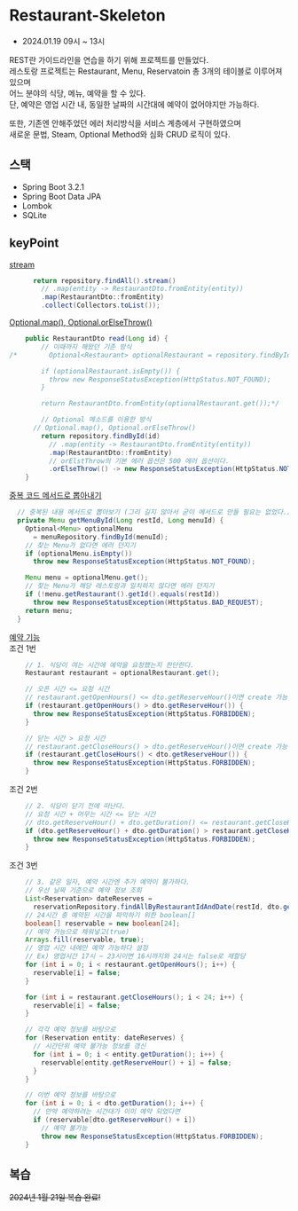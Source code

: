 # Restaurant-Skeleton
- 2024.01.19 09시 ~ 13시

REST란 가이드라인을 연습을 하기 위해 프로젝트를 만들었다.  
레스토랑 프로젝트는 Restaurant, Menu, Reservatoin 총 3개의 테이블로 이루어져 있으며  
어느 분야의 식당, 메뉴, 예약을 할 수 있다.  
단, 예약은 영업 시간 내, 동일한 날짜의 시간대에 예약이 없어야지만 가능하다.

또한, 기존엔 안해주었던 에러 처리방식을 서비스 계층에서 구현하였으며  
새로운 문법, Steam, Optional Method와 심화 CRUD 로직이 있다.

## 스택

- Spring Boot 3.2.1
- Spring Boot Data JPA
- Lombok
- SQLite

## keyPoint
[stream](src/main/java/com/example/restaurant/RestaurantService.java)
```java
      return repository.findAll().stream()
        // .map(entity -> RestaurantDto.fromEntity(entity))
        .map(RestaurantDto::fromEntity)
        .collect(Collectors.toList());
```

[Optional.map(), Optional.orElseThrow()](src/main/java/com/example/restaurant/RestaurantService.java)
```java
    public RestaurantDto read(Long id) {
        // 이때까지 해왔던 기존 방식
/*        Optional<Restaurant> optionalRestaurant = repository.findById(id);

        if (optionalRestaurant.isEmpty()) {
          throw new ResponseStatusException(HttpStatus.NOT_FOUND);
        }

        return RestaurantDto.fromEntity(optionalRestaurant.get());*/

        // Optional 메소드를 이용한 방식
      // Optional.map(), Optional.orElseThrow()
        return repository.findById(id)
          // .map(entity -> RestaurantDto.fromEntity(entity))
          .map(RestaurantDto::fromEntity)
          // orElstThrow의 기본 에러 옵션은 500 에러 옵션이다.
          .orElseThrow(() -> new ResponseStatusException(HttpStatus.NOT_FOUND));
    }
```

[중복 코드 메서드로 뽑아내기](src/main/java/com/example/restaurant/MenuService.java)
```java
  // 중복된 내용 메서드로 뽑아보기 (그리 길지 않아서 굳이 메서드로 만들 필요는 없었다.)
  private Menu getMenuById(Long restId, Long menuId) {
    Optional<Menu> optionalMenu
      = menuRepository.findById(menuId);
    // 찾는 Menu가 없다면 에러 던지기
    if (optionalMenu.isEmpty())
      throw new ResponseStatusException(HttpStatus.NOT_FOUND);

    Menu menu = optionalMenu.get();
    // 찾는 Menu가 해당 레스토랑과 일치하지 않다면 에러 던지기
    if (!menu.getRestaurant().getId().equals(restId))
      throw new ResponseStatusException(HttpStatus.BAD_REQUEST);
    return menu;
  }
```

[예약 기능](src/main/java/com/example/restaurant/ReservationService.java)  
조건 1번
```java
    // 1. 식당이 여는 시간에 예약을 요청했는지 판단한다.
    Restaurant restaurant = optionalRestaurant.get();

    // 오픈 시간 <= 요청 시간
    // restaurant.getOpenHours() <= dto.getReserveHour()이면 create 가능
    if (restaurant.getOpenHours() > dto.getReserveHour()) {
      throw new ResponseStatusException(HttpStatus.FORBIDDEN);
    }

    // 닫는 시간 > 요청 시간
    // restaurant.getCloseHours() > dto.getReserveHour()이면 create 가능
    if (restaurant.getCloseHours() < dto.getReserveHour()) {
      throw new ResponseStatusException(HttpStatus.FORBIDDEN);
    }
```

조건 2번
```java
    // 2. 식당이 닫기 전에 떠난다.
    // 요청 시간 + 머무는 시간 <= 닫는 시간
    // dto.getReserveHour() + dto.getDuration() <= restaurant.getCloseHours();이면 create 가능
    if (dto.getReserveHour() + dto.getDuration() > restaurant.getCloseHours()) {
      throw new ResponseStatusException(HttpStatus.FORBIDDEN);
    }
```

조건 3번
```java
    // 3. 같은 일자, 예약 시간엔 추가 예약이 불가하다.
    // 우선 날짜 기준으로 예약 정보 조회
    List<Reservation> dateReserves =
      reservationRepository.findAllByRestaurantIdAndDate(restId, dto.getDate());
    // 24시간 중 예약된 시간을 파악하기 위한 boolean[]
    boolean[] reservable = new boolean[24];
    // 예약 가능으로 채워넣고(true)
    Arrays.fill(reservable, true);
    // 영업 시간 내에만 예약 가능하다 설정
    // Ex) 영업시간 17시 ~ 23시이면 16시까지와 24시는 false로 재할당
    for (int i = 0; i < restaurant.getOpenHours(); i++) {
      reservable[i] = false;
    }

    for (int i = restaurant.getCloseHours(); i < 24; i++) {
      reservable[i] = false;
    }

    // 각각 예약 정보를 바탕으로
    for (Reservation entity: dateReserves) {
      // 시간단위 예약 불가능 정보를 갱신
      for (int i = 0; i < entity.getDuration(); i++) {
        reservable[entity.getReserveHour() + i] = false;
      }
    }

    // 이번 예약 정보를 바탕으로
    for (int i = 0; i < dto.getDuration(); i++) {
      // 만약 예약하려는 시간대가 이미 예약 되었다면
      if (reservable[dto.getReserveHour() + i])
        // 예약 불가능
        throw new ResponseStatusException(HttpStatus.FORBIDDEN);
    }
```

## 복습

~~2024년 1월 21일 복습 완료!~~